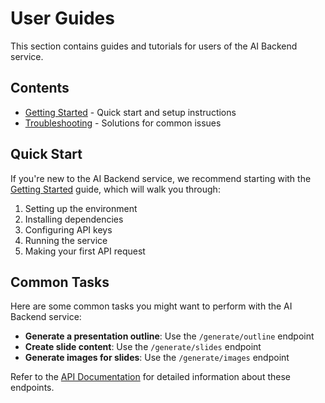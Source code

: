 # User Guides

This section contains guides and tutorials for users of the AI Backend service.

## Contents

- [Getting Started](./getting-started.md) - Quick start and setup instructions
- [Troubleshooting](./troubleshooting.md) - Solutions for common issues

## Quick Start

If you're new to the AI Backend service, we recommend starting with the [Getting Started](./getting-started.md) guide, which will walk you through:

1. Setting up the environment
2. Installing dependencies
3. Configuring API keys
4. Running the service
5. Making your first API request

## Common Tasks

Here are some common tasks you might want to perform with the AI Backend service:

- **Generate a presentation outline**: Use the `/generate/outline` endpoint
- **Create slide content**: Use the `/generate/slides` endpoint
- **Generate images for slides**: Use the `/generate/images` endpoint

Refer to the [API Documentation](/api) for detailed information about these endpoints. 